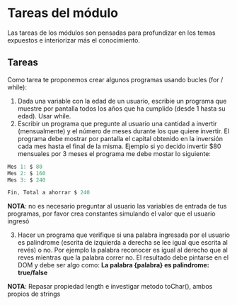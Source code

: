 # Tareas del módulo

Las tareas de los módulos son pensadas para profundizar en los temas expuestos e interiorizar más el conocimiento. 

## Tareas

Como tarea te proponemos crear algunos programas usando bucles (for / while):

1. Dada una variable con la edad de un usuario, escribie un programa que  muestre por pantalla todos los años que ha cumplido (desde 1 hasta su edad). Usar while.
2. Escribir un programa que pregunte al usuario una cantidad a invertir (mensualmente) y el número de meses durante los que quiere invertir. El programa debe mostrar por pantalla el capital obtenido en la inversión cada mes hasta el final de la misma. Ejemplo si yo decido invertir $80 mensuales por 3 meses el programa me debe mostar lo siguiente:
``` javascript
Mes 1: $ 80
Mes 2: $ 160
Mes 3: $ 240

Fin, Total a ahorrar $ 240
```

**NOTA**: no es necesario preguntar al usuario las variables de entrada de tus programas, por favor crea constantes simulando el valor que el usuario ingresó

3. Hacer un programa que verifique si una palabra ingresada por el usuario es palindrome (escrita de izquierda a derecha se lee igual que escrita al revés) o no. Por ejemplo la palabra reconocer es igual al derecho que al reves mientras que la palabra correr no. El resultado debe pintarse en el DOM y debe ser algo como: **La palabra {palabra} es palindrome: true/false**

**NOTA**: Repasar propiedad length e investigar metodo toChar(), ambos propios de strings